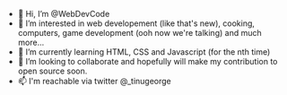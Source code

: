 - 👋 Hi, I’m @WebDevCode
- 👀 I’m interested in web developement (like that's new), cooking, computers, game development (ooh now we're talking) and much more...
- 🌱 I’m currently learning HTML, CSS and Javascript (for the nth time)
- 💞️ I’m looking to collaborate and hopefully will make my contribution to open source soon.
- 📫 I'm reachable via twitter @_tinugeorge

<!---
WebDevCode/WebDevCode is a ✨ special ✨ repository because its `README.md` (this file) appears on your GitHub profile.
You can click the Preview link to take a look at your changes.
--->
